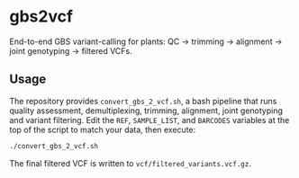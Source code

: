 # gbs2vcf
End-to-end GBS variant-calling for plants: QC → trimming → alignment → joint genotyping → filtered VCFs.

## Usage

The repository provides `convert_gbs_2_vcf.sh`, a bash pipeline that runs quality assessment, demultiplexing, trimming, alignment, joint genotyping and variant filtering. Edit the `REF`, `SAMPLE_LIST`, and `BARCODES` variables at the top of the script to match your data, then execute:

```bash
./convert_gbs_2_vcf.sh
```

The final filtered VCF is written to `vcf/filtered_variants.vcf.gz`.